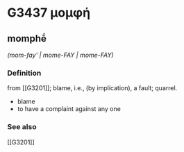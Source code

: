 # G3437 μομφή

## momphḗ

_(mom-fay' | mome-FAY | mome-FAY)_

### Definition

from [[G3201]]; blame, i.e., (by implication), a fault; quarrel.

- blame
- to have a complaint against any one

### See also

[[G3201]]

